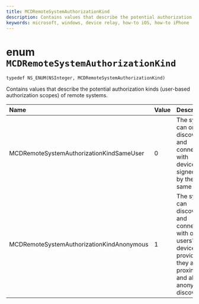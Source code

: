 ```yaml
---
title: MCDRemoteSystemAuthorizationKind
description: Contains values that describe the potential authorization kinds (user-based authorization scopes) of remote systems.
keywords: microsoft, windows, device relay, how-to iOS, how-to iPhone 
---
```


# enum `MCDRemoteSystemAuthorizationKind`

```
typedef NS_ENUM(NSInteger, MCDRemoteSystemAuthorizationKind)
```

Contains values that describe the potential authorization kinds (user-based authorization scopes) of remote systems.

|Name | Value | Description |
|:-- |:-- |:-- |
|MCDRemoteSystemAuthorizationKindSameUser | 0 | The system can only discover and connect with devices signed onto by the same user.|
|    MCDRemoteSystemAuthorizationKindAnonymous |1| The system can discover and connect with other users' devices, provided they are in proximity and allow anonymous discovery.|